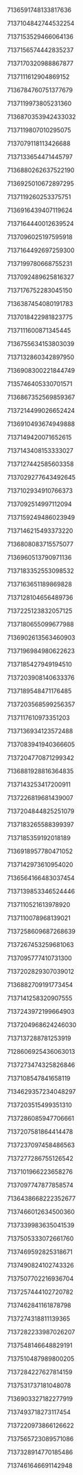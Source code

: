7136591748133817636

7137104842744532254

7137153529466064136

7137156574442835237

7137170320988867877

7137111612904869152

7136784760751377679

7137119973805231360

7136870353942433032

7137119807010295075

7137079118113426688

7137133654471445797

7136880262637522190

7136925010672897295

7137119260253375751

7136916439407119624

7137164440012639524

7137096025197595918

7137164492697259300

7137199780668755231

7137092489625816327

7137176752283045150

7136387454080191783

7137018422981823775

7137111600871345445

7136755634153803039

7137132860342897950

7136908300221844749

7135746405330701571

7136867352569859367

7137214499026652424

7136910493674949888

7137149420071652615

7137143408153333027

7137127442585603358

7137029277643492645

7137102934910766373

7137092514997112094

7137159249486023949

7137146215493373220

7136808083715575077

7136960513790971136

7137183352553098532

7137163651189869828

7137128104656489736

7137225123832057125

7137180655099677988

7136902613563460903

7137196984980622623

7137185427949194510

7137203908140633376

7137189548471176485

7137203568599256357

7137117610973351203

7137136934123572488

7137083941940366605

7137204770871299342

7136881928816364835

7137143253417200911

7137226819681439007

7137204844825251079

7137183265588399397

7137185359192018189

7136918957780471052

7137142973610954020

7136564166483037454

7137139853346524446

7137110521613978920

7137110078968139021

7137258609687268639

7137267453259681063

7137095777410731300

7137202829307039012

7136882709191773454

7137141258320907555

7137243972199664903

7137204968624246030

7137137288781253919

7128606925436063013

7137273474325826846

7137108547841658119

7134629357234048297

7137203515499351310

7137286085947706661

7137207581864414478

7137237097458486563

7137277286755126542

7137101966223658276

7137097747877858574

7136438668222352677

7137466012634500360

7137339983635041539

7137505333072661760

7137469592825318671

7137490824102743326

7137507702216936704

7137257444102720782

7137462841161878798

7137274318811139365

7137282233987026207

7137548146648829191

7137510487989800205

7137284227627814159

7137531737181048078

7136903327182277919

7137493718273117454

7137220973866126622

7137565723089571086

7137328914770185486

7137461646691142948

